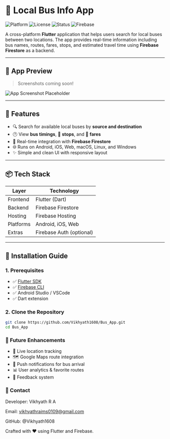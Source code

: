 
# 🚌 Local Bus Info App

![Platform](https://img.shields.io/badge/Platform-Flutter-blue.svg)
![License](https://img.shields.io/github/license/Vikhyath1608/Bus_App)
![Status](https://img.shields.io/badge/Status-In_Progress-yellow)
![Firebase](https://img.shields.io/badge/Firebase-Connected-brightgreen)

A cross-platform **Flutter** application that helps users search for local buses between two locations. The app provides real-time information including bus names, routes, fares, stops, and estimated travel time using **Firebase Firestore** as a backend.

---

## 📱 App Preview

> Screenshots coming soon!

![App Screenshot Placeholder](https://via.placeholder.com/700x400?text=App+Preview+Coming+Soon)

---

## 🚀 Features

- 🔍 Search for available local buses by **source and destination**
- 🕐 View **bus timings**, 🛑 **stops**, and 💸 **fares**
- 🔁 Real-time integration with **Firebase Firestore**
- 🌐 Runs on Android, iOS, Web, macOS, Linux, and Windows
- ✨ Simple and clean UI with responsive layout

---

## 📦 Tech Stack

| Layer     | Technology               |
| --------- | ------------------------ |
| Frontend  | Flutter (Dart)           |
| Backend   | Firebase Firestore       |
| Hosting   | Firebase Hosting         |
| Platforms | Android, iOS, Web        |
| Extras    | Firebase Auth (optional) |

---

## 🔧 Installation Guide

### 1. Prerequisites

- ✅ [Flutter SDK](https://flutter.dev/docs/get-started/install)
- ✅ [Firebase CLI](https://firebase.google.com/docs/cli)
- ✅ Android Studio / VSCode
- ✅ Dart extension

### 2. Clone the Repository

```bash
git clone https://github.com/Vikhyath1608/Bus_App.git
cd Bus_App
```
### 📆 Future Enhancements
- 📍 Live location tracking
- 🗺 Google Maps route integration
- 🔔 Push notifications for bus arrival
- 📊 User analytics & favorite routes
- 💬 Feedback system



### 📧 Contact
Developer: Vikhyath R A

Email: vikhyathraims0109@gmail.com

GitHub: @Vikhyath1608

Crafted with ❤️ using Flutter and Firebase.



